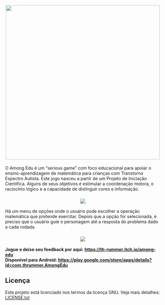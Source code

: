 <h1 align="center"><img src="https://user-images.githubusercontent.com/58120519/202850285-df36174b-2902-49ff-b8cd-ce34319512c0.png" width="500"> </h1>

O Among Edu é um “serious game” com foco educacional para apoiar o ensino-aprendizagem de matemática para crianças com Transtorno Espectro Autista. Este jogo nasceu a partir de um Projeto de Iniciação Científica. Alguns de seus objetivos é estimular a coordenação motora, o raciocínio lógico e a capacidade de distinguir cores e informação.

<h3 align="center"><img src="https://user-images.githubusercontent.com/58120519/202851021-dc248883-188e-4acc-9dc8-6b0569e9138a.gif"> </h3>

Há um menu de opções onde o usuário pode escolher a operação matemática que pretende exercitar.
Depois que a opção for selecionada, é preciso que o usuário guie o personagem até a resposta do problema dado a cada rodada.

<h3 align="center"><img src="https://user-images.githubusercontent.com/58120519/202851123-fd4fef37-822a-472d-ac31-58d837e1cd69.gif"></h3>

<b> Jogue e deixe seu feedback por aqui: https://th-rummer.itch.io/among-edu </b> <br>
<b> Disponível para Android: https://play.google.com/store/apps/details?id=com.thrummer.AmongEdu </b>

<h2> Licença </h2>
Este projeto está licenciado nos termos da licença GNU. Veja mais detalhes: <a href="https://github.com/thayna-bezerra/Among-Edu/blob/main/LICENSE.md">LICENSE.txt</a>
